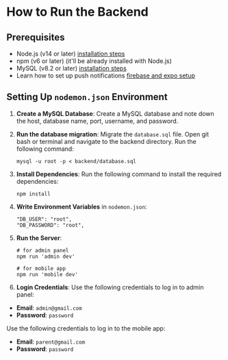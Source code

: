 # How to Run the Backend

## Prerequisites

- Node.js (v14 or later) [installation steps](node-install.md)
- npm (v6 or later) (it'll be already installed with Node.js)
- MySQL (v8.2 or later) [installation steps](mysql-install.md)
- Learn how to set up push notifications [firebase and expo setup](push-notification.md)

## Setting Up `nodemon.json` Environment

1. **Create a MySQL Database**:
Create a MySQL database and note down the host, database name, port, username, and password.

2. **Run the database migration**:
Migrate the `database.sql` file. Open git bash or terminal and navigate to the backend directory. Run the following command:

    ```shell
    mysql -u root -p < backend/database.sql
    ```

3. **Install Dependencies**: Run the following command to install the required dependencies:

    ```shell
    npm install
    ```

4. **Write Environment Variables** in `nodemon.json`:

    ```
    "DB_USER": "root",
    "DB_PASSWORD": "root",
    ```

5. **Run the Server**:

    ```shell
    # for admin panel
    npm run 'admin dev'
    ```

    ```shell
    # for mobile app
    npm run 'mobile dev'
    ```

6. **Login Credentials**:
Use the following credentials to log in to admin panel:

  - **Email**: `admin@gmail.com`
  - **Password**: `password`

Use the following credentials to log in to the mobile app:

  - **Email**: `parent@gmail.com`
  - **Password**: `password`
